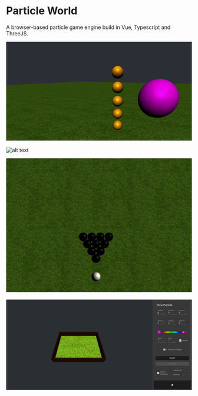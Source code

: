 # Particle World

A browser-based particle game engine build in Vue, Typescript and ThreeJS. 

![alt text](public/readme-images/ball-hit.gif)

![alt text](public/readme-images/ball-explosion.gif)

![alt text](public/readme-images/pool.gif)

![alt text](public/readme-images/spring-spin.gif)
